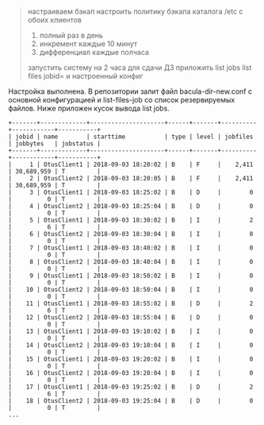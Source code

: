 >настраиваем бэкап
>настроить политику бэкапа каталога /etc с обоих клиентов
>1) полный раз в день
>2) инкремент каждые 10 минут
>3) дифференциал каждые полчаса
>
>запустить систему на 2 часа
>для сдачи ДЗ приложить
>list jobs
>list files jobid=<idfullbackup>
>и настроенный конфиг

Настройка выполнена. В репозитории залит файл bacula-dir-new.conf с основной конфигурацией и list-files-job со список резервируемых файлов. 
Ниже приложен кусок вывода list jobs.

```
+-------+-------------+---------------------+------+-------+----------+------------+-----------+
| jobid | name        | starttime           | type | level | jobfiles | jobbytes   | jobstatus |
+-------+-------------+---------------------+------+-------+----------+------------+-----------+
|     1 | OtusClient1 | 2018-09-03 18:20:02 | B    | F     |    2,411 | 30,689,959 | T         |
|     2 | OtusClient2 | 2018-09-03 18:20:05 | B    | F     |    2,411 | 30,689,959 | T         |
|     3 | OtusClient1 | 2018-09-03 18:25:02 | B    | D     |        0 |          0 | T         |
|     4 | OtusClient2 | 2018-09-03 18:25:04 | B    | D     |        0 |          0 | T         |
|     5 | OtusClient1 | 2018-09-03 18:30:02 | B    | I     |        2 |          6 | T         |
|     6 | OtusClient2 | 2018-09-03 18:30:04 | B    | I     |        0 |          0 | T         |
|     7 | OtusClient1 | 2018-09-03 18:40:02 | B    | I     |        0 |          0 | T         |
|     8 | OtusClient2 | 2018-09-03 18:40:04 | B    | I     |        0 |          0 | T         |
|     9 | OtusClient1 | 2018-09-03 18:50:02 | B    | I     |        0 |          0 | T         |
|    10 | OtusClient2 | 2018-09-03 18:50:04 | B    | I     |        0 |          0 | T         |
|    11 | OtusClient1 | 2018-09-03 18:55:02 | B    | D     |        2 |          6 | T         |
|    12 | OtusClient2 | 2018-09-03 18:55:04 | B    | D     |        0 |          0 | T         |
|    13 | OtusClient1 | 2018-09-03 19:10:02 | B    | I     |        0 |          0 | T         |
|    14 | OtusClient2 | 2018-09-03 19:10:04 | B    | I     |        0 |          0 | T         |
|    15 | OtusClient1 | 2018-09-03 19:20:02 | B    | I     |        0 |          0 | T         |
|    16 | OtusClient2 | 2018-09-03 19:20:04 | B    | I     |        0 |          0 | T         |
|    17 | OtusClient1 | 2018-09-03 19:25:02 | B    | D     |        2 |          6 | T         |
|    18 | OtusClient2 | 2018-09-03 19:25:04 | B    | D     |        0 |          0 | T         |
...
```
